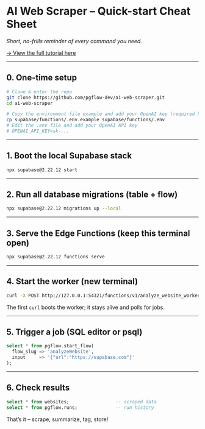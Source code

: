 # AI Web Scraper – Quick-start Cheat Sheet

_Short, no-frills reminder of every command you need._

[→ View the full tutorial here](https://pgflow.dev/tutorials/ai-web-scraper/)

---

## 0. One-time setup

```bash
# Clone & enter the repo
git clone https://github.com/pgflow-dev/ai-web-scraper.git
cd ai-web-scraper

# Copy the environment file example and add your OpenAI key (required by the tasks)
cp supabase/functions/.env.example supabase/functions/.env
# Edit the .env file and add your OpenAI API key
# OPENAI_API_KEY=sk-...
```

---

## 1. Boot the local Supabase stack

```bash
npx supabase@2.22.12 start
```

---

## 2. Run all database migrations (table + flow)

```bash
npx supabase@2.22.12 migrations up --local
```

---

## 3. Serve the Edge Functions (keep this terminal open)

```bash
npx supabase@2.22.12 functions serve
```

---

## 4. Start the worker (new terminal)

```bash
curl -X POST http://127.0.0.1:54321/functions/v1/analyze_website_worker
```

The first `curl` boots the worker; it stays alive and polls for jobs.

---

## 5. Trigger a job (SQL editor or psql)

```sql
select * from pgflow.start_flow(
  flow_slug => 'analyzeWebsite',
  input     => '{"url":"https://supabase.com"}'
);
```

---

## 6. Check results

```sql
select * from websites;                 -- scraped data
select * from pgflow.runs;              -- run history
```

That’s it – scrape, summarize, tag, store!

